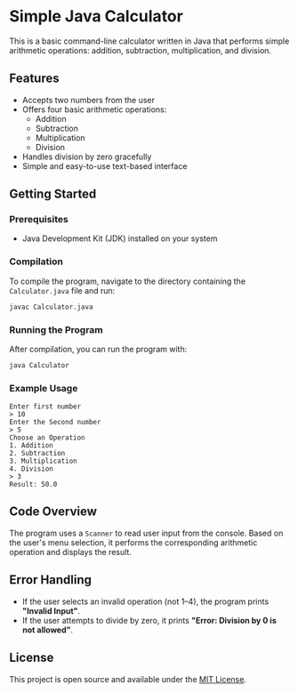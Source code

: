 # Simple Java Calculator

This is a basic command-line calculator written in Java that performs simple arithmetic operations: addition, subtraction, multiplication, and division.

## Features

- Accepts two numbers from the user
- Offers four basic arithmetic operations:
  - Addition
  - Subtraction
  - Multiplication
  - Division
- Handles division by zero gracefully
- Simple and easy-to-use text-based interface

## Getting Started

### Prerequisites

- Java Development Kit (JDK) installed on your system

### Compilation

To compile the program, navigate to the directory containing the `Calculator.java` file and run:

```bash
javac Calculator.java
```

### Running the Program

After compilation, you can run the program with:

```bash
java Calculator
```

### Example Usage

```plaintext
Enter first number
> 10
Enter the Second number
> 5
Choose an Operation
1. Addition
2. Subtraction
3. Multiplication
4. Division
> 3
Result: 50.0
```

## Code Overview

The program uses a `Scanner` to read user input from the console. Based on the user's menu selection, it performs the corresponding arithmetic operation and displays the result.

## Error Handling

- If the user selects an invalid operation (not 1–4), the program prints **"Invalid Input"**.
- If the user attempts to divide by zero, it prints **"Error: Division by 0 is not allowed"**.

## License

This project is open source and available under the [MIT License](https://opensource.org/licenses/MIT).
